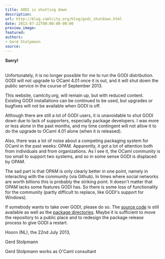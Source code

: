 ```yaml
---
title: GODI is shutting down
description:
url: http://blog.camlcity.org/blog/godi_shutdown.html
date: 2013-07-22T00:00:00-00:00
preview_image:
featured:
authors:
- Gerd Stolpmann
source:
---
```




<div>
  <b>Sorry!</b><br/>&nbsp;
</div>

<div>
  
Unfortunately, it is no longer possible for me to run the GODI
distribution. GODI will not upgrade to OCaml 4.01 once it is out,
and it will shut down the public service in the course of September 2013.

</div>

<div>
  
<p>This website, camlcity.org, will remain up, but with reduced
content. Existing GODI installations can be continued to be used,
but upgrades or bugfixes will not be available when GODI is off.

</p><p>
Although there are still a lot of GODI users, it is unavoidable
to shut GODI down due to lack of supporters, especially package
developers. I was more or less alone in the past months, and my
time contingent will not allow it to do the upgrade to OCaml 4.01
alone (when it is released).

</p><p>
Also, there was a lot of noise about a competing packaging system
for OCaml in the past weeks: OPAM. Apparently, it got a lot of
attention both from individuals and from organizations. As I see
it, the OCaml community is too small to support two systems, and
so in some sense GODI is displaced by OPAM.

</p><p>
The sad part is that OPAM is only clearly better in one point,
namely in interacting with the community (via Github). In times
where social networks are worth billions this is probably the
striking point. It doesn't matter that OPAM lacks
some features GODI has.
So there is some loss of functionality for the community
(partly difficult to replace, like GODI's support for Windows).

</p><p>
If somebody wants to take over GODI, please do so. The 
<a href="https://godirepo.camlcity.org/svn/godi-bootstrap/ - [1 Client error: Number of redirects hit maximum amount]">source code</a>
is still available as well as the 
<a href="https://godirepo.camlcity.org/svn/godi-build/ - [1 Client error: Number of redirects hit maximum amount]">package directories</a>.
Maybe it is sufficient to move the repository to a public place and to
redesign the package release process to give GODI a restart.

</p><p>
Hoorn (NL), the 22nd July 2013,

</p><p>
Gerd Stolpmann
</p>
</div>

<div>
  Gerd Stolpmann works as O'Caml consultant

</div>

<div>
  
</div>


          
